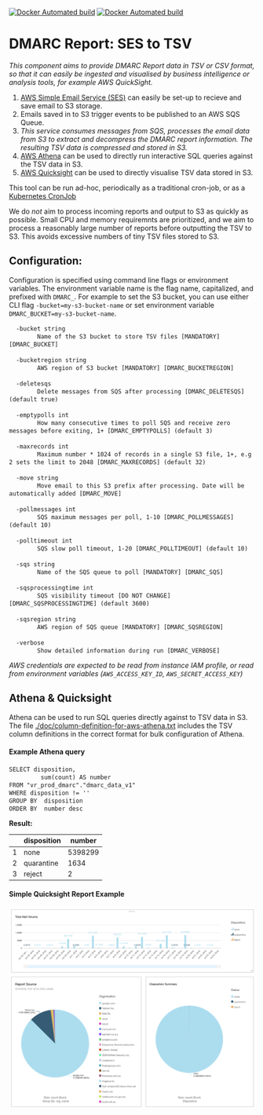 [![Docker Automated build](https://img.shields.io/docker/automated/jamesjj/dmarc-report-ses-tsv.svg)](https://hub.docker.com/r/jamesjj/dmarc-report-ses-tsv/)
[![Docker Automated build](https://img.shields.io/docker/build/jamesjj/dmarc-report-ses-tsv.svg)](https://hub.docker.com/r/jamesjj/dmarc-report-ses-tsv/)

# DMARC Report: SES to TSV

*This component aims to provide DMARC Report data in TSV or CSV format, so that it can easily be ingested and visualised by business intelligence or analysis tools, for example AWS QuickSight.*

  1. [AWS Simple Email Service (SES)](https://docs.aws.amazon.com/ses/latest/DeveloperGuide/receiving-email.html) can easily be set-up to recieve and save email to S3 storage.
  2. Emails saved in to S3 trigger events to be published to an AWS SQS Queue.
  3. *This service consumes messages from SQS, processes the email data from S3 to extract and decompress the DMARC report information. The resulting TSV data is compressed and stored in S3.*
  4. [AWS Athena](https://aws.amazon.com/athena/) can be used to directly run interactive SQL queries against the TSV data in S3.
  5. [AWS Quicksight](https://aws.amazon.com/quicksight/) can be used to directly visualise TSV data stored in S3.

This tool can be run ad-hoc, periodically as a traditional cron-job, or as a [Kubernetes CronJob](https://kubernetes.io/docs/concepts/workloads/controllers/cron-jobs/)

We do _not_ aim to process incoming reports and output to S3 as quickly as possible. Small CPU and memory requiremnts are prioritized, and we aim to process a reasonably large number of reports before outputting the TSV to S3. This avoids excessive numbers of tiny TSV files stored to S3.

## Configuration:

Configuration is specified using command line flags or environment variables. The environment variable name is the flag name, capitalized, and prefixed with `DMARC_`. For example to set the S3 bucket, you can use either CLI flag `-bucket=my-s3-bucket-name` or set environment variable `DMARC_BUCKET=my-s3-bucket-name`.


```
  -bucket string
        Name of the S3 bucket to store TSV files [MANDATORY] [DMARC_BUCKET]
        
  -bucketregion string
        AWS region of S3 bucket [MANDATORY] [DMARC_BUCKETREGION]
        
  -deletesqs
        Delete messages from SQS after processing [DMARC_DELETESQS] (default true)
        
  -emptypolls int
        How many consecutive times to poll SQS and receive zero messages before exiting, 1+ [DMARC_EMPTYPOLLS] (default 3)
        
  -maxrecords int
        Maximum number * 1024 of records in a single S3 file, 1+, e.g 2 sets the limit to 2048 [DMARC_MAXRECORDS] (default 32)
        
  -move string
        Move email to this S3 prefix after processing. Date will be automatically added [DMARC_MOVE]
        
  -pollmessages int
        SQS maximum messages per poll, 1-10 [DMARC_POLLMESSAGES] (default 10)
        
  -polltimeout int
        SQS slow poll timeout, 1-20 [DMARC_POLLTIMEOUT] (default 10)
        
  -sqs string
        Name of the SQS queue to poll [MANDATORY] [DMARC_SQS] 
        
  -sqsprocessingtime int
        SQS visibility timeout [DO NOT CHANGE] [DMARC_SQSPROCESSINGTIME] (default 3600)
        
  -sqsregion string
        AWS region of SQS queue [MANDATORY] [DMARC_SQSREGION]
        
  -verbose
        Show detailed information during run [DMARC_VERBOSE]
```

*AWS credentials are expected to be read from instance IAM profile, or read from environment variables (`AWS_ACCESS_KEY_ID`, `AWS_SECRET_ACCESS_KEY`)*

## Athena & Quicksight

Athena can be used to run SQL queries directly against to TSV data in S3. The file [./doc/column-definition-for-aws-athena.txt](https://raw.githubusercontent.com/JamesJJ/dmarc-report-ses-tsv/master/doc/column-definition-for-aws-athena.txt) includes the TSV column definitions in the correct format for bulk configuration of Athena.

#### Example Athena query
```
SELECT disposition,
         sum(count) AS number
FROM "vr_prod_dmarc"."dmarc_data_v1"
WHERE disposition != ''
GROUP BY  disposition
ORDER BY  number desc
```

**Result:**


|   | disposition      | number   |
|---|------------------|----------|
| 1 | none             | 5398299  |
| 2 | quarantine       | 1634     |
| 3 | reject           | 2        |


#### Simple Quicksight Report Example

<img src="https://raw.githubusercontent.com/JamesJJ/dmarc-report-ses-tsv/master/doc/quicksight-example.png">